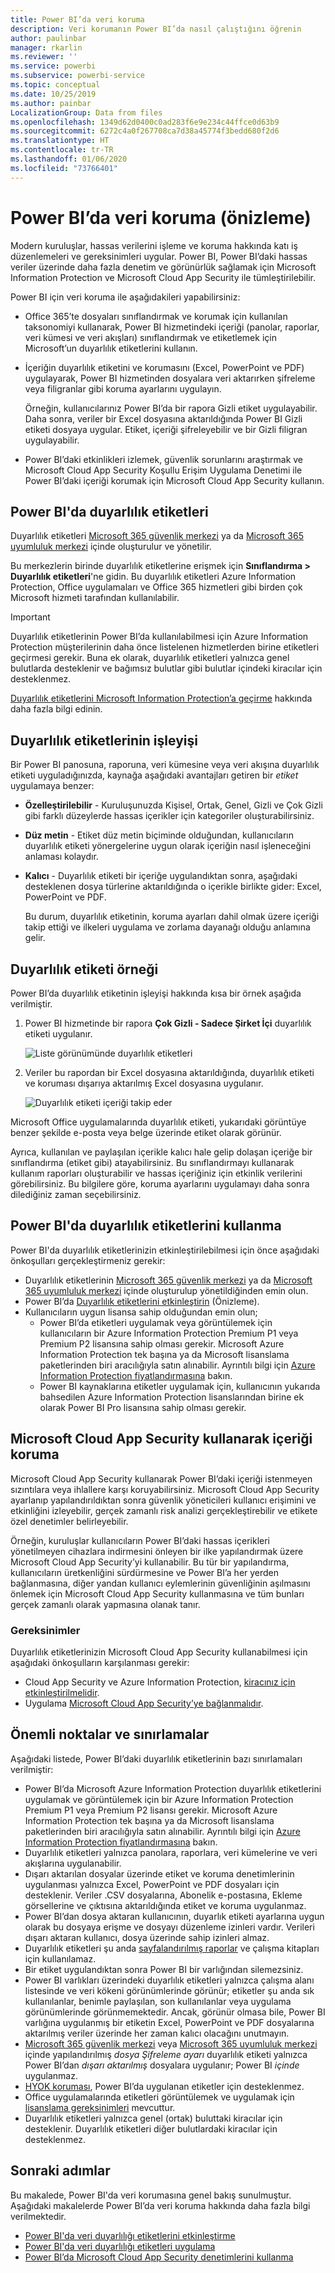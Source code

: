 ```yaml
---
title: Power BI’da veri koruma
description: Veri korumanın Power BI’da nasıl çalıştığını öğrenin
author: paulinbar
manager: rkarlin
ms.reviewer: ''
ms.service: powerbi
ms.subservice: powerbi-service
ms.topic: conceptual
ms.date: 10/25/2019
ms.author: painbar
LocalizationGroup: Data from files
ms.openlocfilehash: 1349d62d0400c0ad283f6e9e234c44ffce0d63b9
ms.sourcegitcommit: 6272c4a0f267708ca7d38a45774f3bedd680f2d6
ms.translationtype: HT
ms.contentlocale: tr-TR
ms.lasthandoff: 01/06/2020
ms.locfileid: "73766401"
---
```

# <a name="data-protection-in-power-bi-preview"></a>Power BI’da veri koruma (önizleme)

Modern kuruluşlar, hassas verilerini işleme ve koruma hakkında katı iş düzenlemeleri ve gereksinimleri uygular. Power BI, Power BI’daki hassas veriler üzerinde daha fazla denetim ve görünürlük sağlamak için Microsoft Information Protection ve Microsoft Cloud App Security ile tümleştirilebilir. 

Power BI için veri koruma ile aşağıdakileri yapabilirsiniz:

* Office 365’te dosyaları sınıflandırmak ve korumak için kullanılan taksonomiyi kullanarak, Power BI hizmetindeki içeriği (panolar, raporlar, veri kümesi ve veri akışları) sınıflandırmak ve etiketlemek için Microsoft’un duyarlılık etiketlerini kullanın. 

* İçeriğin duyarlılık etiketini ve korumasını (Excel, PowerPoint ve PDF) uygulayarak, Power BI hizmetinden dosyalara veri aktarırken şifreleme veya filigranlar gibi koruma ayarlarını uygulayın. 

  Örneğin, kullanıcılarınız Power BI’da bir rapora Gizli etiket uygulayabilir. Daha sonra, veriler bir Excel dosyasına aktarıldığında Power BI Gizli etiketi dosyaya uygular. Etiket, içeriği şifreleyebilir ve bir Gizli filigran uygulayabilir.

* Power BI’daki etkinlikleri izlemek, güvenlik sorunlarını araştırmak ve Microsoft Cloud App Security Koşullu Erişim Uygulama Denetimi ile Power BI’daki içeriği korumak için Microsoft Cloud App Security kullanın. 

## <a name="sensitivity-labels-in-power-bi"></a>Power BI'da duyarlılık etiketleri

Duyarlılık etiketleri [Microsoft 365 güvenlik merkezi](https://security.microsoft.com/) ya da [Microsoft 365 uyumluluk merkezi](https://compliance.microsoft.com/) içinde oluşturulur ve yönetilir.

Bu merkezlerin birinde duyarlılık etiketlerine erişmek için **Sınıflandırma > Duyarlılık etiketleri**'ne gidin. Bu duyarlılık etiketleri Azure Information Protection, Office uygulamaları ve Office 365 hizmetleri gibi birden çok Microsoft hizmeti tarafından kullanılabilir.

> [!IMPORTANT]
> Duyarlılık etiketlerinin Power BI’da kullanılabilmesi için Azure Information Protection müşterilerinin daha önce listelenen hizmetlerden birine etiketleri geçirmesi gerekir. Buna ek olarak, duyarlılık etiketleri yalnızca genel bulutlarda desteklenir ve bağımsız bulutlar gibi bulutlar içindeki kiracılar için desteklenmez.
>
> [Duyarlılık etiketlerini Microsoft Information Protection’a geçirme](https://docs.microsoft.com/azure/information-protection/configure-policy-migrate-labels) hakkında daha fazla bilgi edinin.

## <a name="how-sensitivity-labels-work"></a>Duyarlılık etiketlerinin işleyişi

Bir Power BI panosuna, raporuna, veri kümesine veya veri akışına duyarlılık etiketi uyguladığınızda, kaynağa aşağıdaki avantajları getiren bir *etiket* uygulamaya benzer:
* **Özelleştirilebilir** - Kuruluşunuzda Kişisel, Ortak, Genel, Gizli ve Çok Gizli gibi farklı düzeylerde hassas içerikler için kategoriler oluşturabilirsiniz.
* **Düz metin** - Etiket düz metin biçiminde olduğundan, kullanıcıların duyarlılık etiketi yönergelerine uygun olarak içeriğin nasıl işleneceğini anlaması kolaydır.
* **Kalıcı** - Duyarlılık etiketi bir içeriğe uygulandıktan sonra, aşağıdaki desteklenen dosya türlerine aktarıldığında o içerikle birlikte gider: Excel, PowerPoint ve PDF. 

  Bu durum, duyarlılık etiketinin, koruma ayarları dahil olmak üzere içeriği takip ettiği ve ilkeleri uygulama ve zorlama dayanağı olduğu anlamına gelir. 

## <a name="sensitivity-label-example"></a>Duyarlılık etiketi örneği 

Power BI’da duyarlılık etiketinin işleyişi hakkında kısa bir örnek aşağıda verilmiştir.

1. Power BI hizmetinde bir rapora **Çok Gizli - Sadece Şirket İçi** duyarlılık etiketi uygulanır.

   ![Liste görünümünde duyarlılık etiketleri](media/service-security-data-protection-overview/sensitivity-labels-overview-01.png)

2. Veriler bu rapordan bir Excel dosyasına aktarıldığında, duyarlılık etiketi ve koruması dışarıya aktarılmış Excel dosyasına uygulanır.

   ![Duyarlılık etiketi içeriği takip eder](media/service-security-data-protection-overview/sensitivity-labels-overview-02.png)

Microsoft Office uygulamalarında duyarlılık etiketi, yukarıdaki görüntüye benzer şekilde e-posta veya belge üzerinde etiket olarak görünür.

Ayrıca, kullanılan ve paylaşılan içerikle kalıcı hale gelip dolaşan içeriğe bir sınıflandırma (etiket gibi) atayabilirsiniz. Bu sınıflandırmayı kullanarak kullanım raporları oluşturabilir ve hassas içeriğiniz için etkinlik verilerini görebilirsiniz. Bu bilgilere göre, koruma ayarlarını uygulamayı daha sonra dilediğiniz zaman seçebilirsiniz.


## <a name="using-sensitivity-labels-in-power-bi"></a>Power BI'da duyarlılık etiketlerini kullanma

Power BI'da duyarlılık etiketlerinizin etkinleştirilebilmesi için önce aşağıdaki önkoşulları gerçekleştirmeniz gerekir: 

* Duyarlılık etiketlerinin [Microsoft 365 güvenlik merkezi](https://security.microsoft.com/) ya da [Microsoft 365 uyumluluk merkezi](https://compliance.microsoft.com/) içinde oluşturulup yönetildiğinden emin olun. 
* Power BI’da [Duyarlılık etiketlerini etkinleştirin](service-security-enable-data-sensitivity-labels.md) (Önizleme).
* Kullanıcıların uygun lisansa sahip olduğundan emin olun;
  * Power BI’da etiketleri uygulamak veya görüntülemek için kullanıcıların bir Azure Information Protection Premium P1 veya Premium P2 lisansına sahip olması gerekir. Microsoft Azure Information Protection tek başına ya da Microsoft lisanslama paketlerinden biri aracılığıyla satın alınabilir. Ayrıntılı bilgi için [Azure Information Protection fiyatlandırmasına](https://azure.microsoft.com/pricing/details/information-protection/) bakın.
  * Power BI kaynaklarına etiketler uygulamak için, kullanıcının yukarıda bahsedilen Azure Information Protection lisanslarından birine ek olarak Power BI Pro lisansına sahip olması gerekir. 

## <a name="protect-content-using-microsoft-cloud-app-security"></a>Microsoft Cloud App Security kullanarak içeriği koruma

Microsoft Cloud App Security kullanarak Power BI’daki içeriği istenmeyen sızıntılara veya ihlallere karşı koruyabilirsiniz. Microsoft Cloud App Security ayarlanıp yapılandırıldıktan sonra güvenlik yöneticileri kullanıcı erişimini ve etkinliğini izleyebilir, gerçek zamanlı risk analizi gerçekleştirebilir ve etikete özel denetimler belirleyebilir.

Örneğin, kuruluşlar kullanıcıların Power BI’daki hassas içerikleri yönetilmeyen cihazlara indirmesini önleyen bir ilke yapılandırmak üzere Microsoft Cloud App Security’yi kullanabilir. Bu tür bir yapılandırma, kullanıcıların üretkenliğini sürdürmesine ve Power BI’a her yerden bağlanmasına, diğer yandan kullanıcı eylemlerinin güvenliğinin aşılmasını önlemek için Microsoft Cloud App Security kullanmasına ve tüm bunları gerçek zamanlı olarak yapmasına olanak tanır. 

### <a name="requirements"></a>Gereksinimler

Duyarlılık etiketlerinizin Microsoft Cloud App Security kullanabilmesi için aşağıdaki önkoşulların karşılanması gerekir: 

* Cloud App Security ve Azure Information Protection, [kiracınız için etkinleştirilmelidir](https://docs.microsoft.com/cloud-app-security/azip-integration).
* Uygulama [Microsoft Cloud App Security’ye bağlanmalıdır](https://docs.microsoft.com/cloud-app-security/enable-instant-visibility-protection-and-governance-actions-for-your-apps).

## <a name="considerations-and-limitations"></a>Önemli noktalar ve sınırlamalar

Aşağıdaki listede, Power BI’daki duyarlılık etiketlerinin bazı sınırlamaları verilmiştir:

* Power BI’da Microsoft Azure Information Protection duyarlılık etiketlerini uygulamak ve görüntülemek için bir Azure Information Protection Premium P1 veya Premium P2 lisansı gerekir. Microsoft Azure Information Protection tek başına ya da Microsoft lisanslama paketlerinden biri aracılığıyla satın alınabilir. Ayrıntılı bilgi için [Azure Information Protection fiyatlandırmasına](https://azure.microsoft.com/pricing/details/information-protection/) bakın.
* Duyarlılık etiketleri yalnızca panolara, raporlara, veri kümelerine ve veri akışlarına uygulanabilir.
* Dışarı aktarılan dosyalar üzerinde etiket ve koruma denetimlerinin uygulanması yalnızca Excel, PowerPoint ve PDF dosyaları için desteklenir. Veriler .CSV dosyalarına, Abonelik e-postasına, Ekleme görsellerine ve çıktısına aktarıldığında etiket ve koruma uygulanmaz.
* Power BI’dan dosya aktaran kullanıcının, duyarlık etiketi ayarlarına uygun olarak bu dosyaya erişme ve dosyayı düzenleme izinleri vardır. Verileri dışarı aktaran kullanıcı, dosya üzerinde sahip izinleri almaz. 
* Duyarlılık etiketleri şu anda [sayfalandırılmış raporlar]( https://docs.microsoft.com/power-bi/paginated-reports-report-builder-power-bi) ve çalışma kitapları için kullanılamaz. 
* Bir etiket uygulandıktan sonra Power BI bir varlığından silemezsiniz.
* Power BI varlıkları üzerindeki duyarlılık etiketleri yalnızca çalışma alanı listesinde ve veri kökeni görünümlerinde görünür; etiketler şu anda sık kullanılanlar, benimle paylaşılan, son kullanılanlar veya uygulama görünümlerinde görünmemektedir. Ancak, görünür olmasa bile, Power BI varlığına uygulanmış bir etiketin Excel, PowerPoint ve PDF dosyalarına aktarılmış veriler üzerinde her zaman kalıcı olacağını unutmayın.
* [Microsoft 365 güvenlik merkezi](https://security.microsoft.com/) veya [Microsoft 365 uyumluluk merkezi](https://compliance.microsoft.com/) içinde yapılandırılmış *dosya Şifreleme ayarı* duyarlılık etiketi yalnızca Power BI’dan *dışarı aktarılmış* dosyalara uygulanır; Power BI *içinde* uygulanmaz.
* [HYOK koruması](https://docs.microsoft.com/azure/information-protection/configure-adrms-restrictions), Power BI’da uygulanan etiketler için desteklenmez.
* Office uygulamalarında etiketleri görüntülemek ve uygulamak için [lisanslama gereksinimleri](https://docs.microsoft.com/microsoft-365/compliance/sensitivity-labels-office-apps#subscription-and-licensing-requirements-for-sensitivity-labels) mevcuttur.
* Duyarlılık etiketleri yalnızca genel (ortak) buluttaki kiracılar için desteklenir. Duyarlılık etiketleri diğer bulutlardaki kiracılar için desteklenmez.



## <a name="next-steps"></a>Sonraki adımlar

Bu makalede, Power BI'da veri korumasına genel bakış sunulmuştur. Aşağıdaki makalelerde Power BI’da veri koruma hakkında daha fazla bilgi verilmektedir. 

* [Power BI'da veri duyarlılığı etiketlerini etkinleştirme](service-security-enable-data-sensitivity-labels.md)
* [Power BI'da veri duyarlılığı etiketleri uygulama](../designer/service-security-apply-data-sensitivity-labels.md)
* [Power BI’da Microsoft Cloud App Security denetimlerini kullanma](service-security-using-microsoft-cloud-app-security-controls.md)